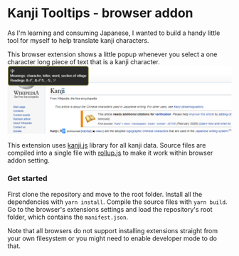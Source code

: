 # Kanji Tooltips - browser addon

As I'm learning and consuming Japanese, I wanted to build a handy little tool for myself to help translate kanji characters.

This browser extension shows a little popup whenever you select a one character long piece of text that is a kanji character.
![/images/example-use.png](./images/example-use.png?raw=true "Example use of the addon")

This extension uses [kanji.js](https://kanji.js.org/) library for all kanji data.
Source files are compiled into a single file with [rollup.js](https://rollupjs.org) to make it work within browser addon setting.

### Get started

First clone the repository and move to the root folder.
Install all the dependencies with `yarn install`.
Compile the source files with `yarn build`.
Go to the browser's extensions settings and load the repository's root folder, which contains the `manifest.json`.

Note that all browsers do not support installing extensions straight from your own filesystem or you might need to enable developer mode to do that.
